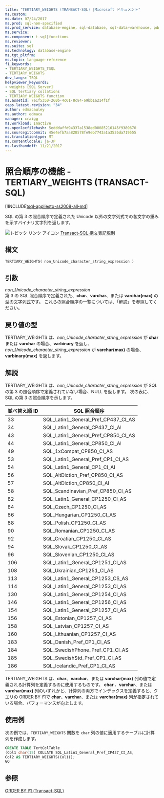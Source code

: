 ```yaml
---
title: "TERTIARY_WEIGHTS (TRANSACT-SQL) |Microsoft ドキュメント"
ms.custom: 
ms.date: 07/24/2017
ms.prod: sql-non-specified
ms.prod_service: database-engine, sql-database, sql-data-warehouse, pdw
ms.service: 
ms.component: t-sql|functions
ms.reviewer: 
ms.suite: sql
ms.technology: database-engine
ms.tgt_pltfrm: 
ms.topic: language-reference
f1_keywords:
- TERTIARY_WEIGHTS_TSQL
- TERTIARY_WEIGHTS
dev_langs: TSQL
helpviewer_keywords:
- weights [SQL Server]
- SQL tertiary collations
- TERTIARY_WEIGHTS function
ms.assetid: 7e1f5350-260b-4c61-8c84-69bb1a214f1f
caps.latest.revision: "34"
author: edmacauley
ms.author: edmaca
manager: craigg
ms.workload: Inactive
ms.openlocfilehash: 5edddaffd94337a1538ed00085216145f9389670
ms.sourcegitcommit: 45e4efb7aa828578fe9eb7743a1a3526da719555
ms.translationtype: MT
ms.contentlocale: ja-JP
ms.lasthandoff: 11/21/2017
---
```

# <a name="collation-functions---tertiaryweights-transact-sql"></a>照合順序の機能 - TERTIARY_WEIGHTS (TRANSACT-SQL)
[!INCLUDE[tsql-appliesto-ss2008-all-md](../../includes/tsql-appliesto-ss2008-all-md.md)]

SQL の第 3 の照合順序で定義された Unicode 以外の文字列式での各文字の重みを示すバイナリ文字列を返します。
  
![トピック リンク アイコン](../../database-engine/configure-windows/media/topic-link.gif "トピック リンク アイコン") [Transact-SQL 構文表記規則](../../t-sql/language-elements/transact-sql-syntax-conventions-transact-sql.md)
  
## <a name="syntax"></a>構文  
  
```sql
TERTIARY_WEIGHTS( non_Unicode_character_string_expression )  
```  
  
## <a name="arguments"></a>引数  
*non_Unicode_character_string_expression*  
第 3 の SQL 照合順序で定義された、**char**、**varchar**、または **varchar(max)** の型の文字列[式](../../t-sql/language-elements/expressions-transact-sql.md)です。 これらの照合順序の一覧については、「解説」を参照してください。
  
## <a name="return-types"></a>戻り値の型
TERTIARY_WEIGHTS は、*non_Unicode_character_string_expression* が **char** または **varchar** の場合、**varbinary** を返し、*non_Unicode_character_string_expression* が **varchar(max)** の場合、**varbinary(max)** を返します。
  
## <a name="remarks"></a>解説  
TERTIARY_WEIGHTS は、*non_Unicode_character_string_expression* が SQL の第 3 の照合順序で定義されていない場合、NULL を返します。 次の表に、SQL の第 3 の照合順序を示します。
  
|並べ替え順 ID|SQL 照合順序|  
|---|---|
|33|SQL_Latin1_General_Pref_CP437_CI_AS|  
|34|SQL_Latin1_General_CP437_CI_AI|  
|43|SQL_Latin1_General_Pref_CP850_CI_AS|  
|44|SQL_Latin1_General_CP850_CI_AI|  
|49|SQL_1xCompat_CP850_CI_AS|  
|53|SQL_Latin1_General_Pref_CP1_CI_AS|  
|54|SQL_Latin1_General_CP1_CI_AI|  
|56|SQL_AltDiction_Pref_CP850_CI_AS|  
|57|SQL_AltDiction_CP850_CI_AI|  
|58|SQL_Scandinavian_Pref_CP850_CI_AS|  
|82|SQL_Latin1_General_CP1250_CI_AS|  
|84|SQL_Czech_CP1250_CI_AS|  
|86|SQL_Hungarian_CP1250_CI_AS|  
|88|SQL_Polish_CP1250_CI_AS|  
|90|SQL_Romanian_CP1250_CI_AS|  
|92|SQL_Croatian_CP1250_CI_AS|  
|94|SQL_Slovak_CP1250_CI_AS|  
|96|SQL_Slovenian_CP1250_CI_AS|  
|106|SQL_Latin1_General_CP1251_CI_AS|  
|108|SQL_Ukrainian_CP1251_CI_AS|  
|113|SQL_Latin1_General_CP1253_CS_AS|  
|114|SQL_Latin1_General_CP1253_CI_AS|  
|130|SQL_Latin1_General_CP1254_CI_AS|  
|146|SQL_Latin1_General_CP1256_CI_AS|  
|154|SQL_Latin1_General_CP1257_CI_AS|  
|156|SQL_Estonian_CP1257_CI_AS|  
|158|SQL_Latvian_CP1257_CI_AS|  
|160|SQL_Lithuanian_CP1257_CI_AS|  
|183|SQL_Danish_Pref_CP1_CI_AS|  
|184|SQL_SwedishPhone_Pref_CP1_CI_AS|  
|185|SQL_SwedishStd_Pref_CP1_CI_AS|  
|186|SQL_Icelandic_Pref_CP1_CI_AS|  
  
TERTIARY_WEIGHTS は、**char**、**varchar**、または **varchar(max)** 列の値で定義される計算列を定義するのに使用するものです。 **char** 、**varchar**、または **varchar(max)** 列のいずれかと、計算列の両方でインデックスを定義すると、クエリの ORDER BY 句で **char**、**varchar**、または **varchar(max)** 列が指定されている場合、パフォーマンスが向上します。
  
## <a name="examples"></a>使用例  
次の例では、`TERTIARY_WEIGHTS` 関数を `char` 列の値に適用するテーブルに計算列を作成します。
  
```sql
CREATE TABLE TertColTable  
(Col1 char(15) COLLATE SQL_Latin1_General_Pref_CP437_CI_AS,  
Col2 AS TERTIARY_WEIGHTS(Col1));  
GO   
```  
  
## <a name="see-also"></a>参照
[ORDER BY 句 &#40;Transact-SQL&#41;](../../t-sql/queries/select-order-by-clause-transact-sql.md)
  
  
